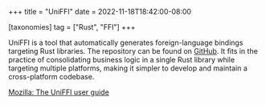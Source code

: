+++
title = "UniFFI"
date = 2022-11-18T18:42:00-08:00

[taxonomies]
tag = ["Rust", "FFI"]
+++

UniFFI is a tool that automatically generates foreign-language bindings targeting Rust libraries. The repository can be found on [GitHub](https://github.com/mozilla/uniffi-rs/). It fits in the practice of consolidating business logic in a single Rust library while targeting multiple platforms, making it simpler to develop and maintain a cross-platform codebase.

<!-- more -->

[Mozilla: The UniFFI user guide](https://mozilla.github.io/uniffi-rs/Overview.html)
